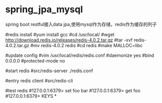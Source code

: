 # spring_jpa_mysql
spring boot restful接入data jpa,使用mysql作为存储，redis作为缓存的列子

#redis install
#yum install gcc
#cd /usr/local/
#wget http://download.redis.io/releases/redis-4.0.2.tar.gz
#tar -xvf redis-4.0.2.tar.gz
#mv redis-4.0.2 redis
#cd redis
#make MALLOC=libc

#update config
#vim /usr/local/redis/redis.conf
#daemonize yes
#bind 0.0.0.0
#protected-mode no

#start redis
#src/redis-server ./redis.conf

#entry redis client
#src/redis-cli
	
#test redis
#127.0.0.1:6379> set foo bar
#127.0.0.1:6379> get foo
#127.0.0.1:6379> KEYS *

